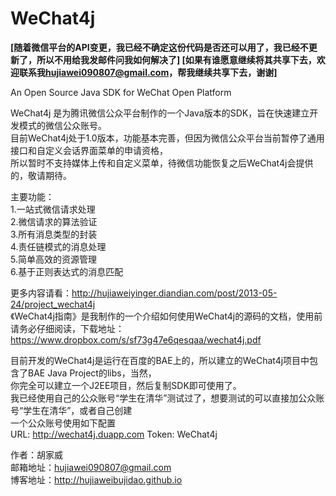 WeChat4j
========

**[随着微信平台的API变更，我已经不确定这份代码是否还可以用了，我已经不更新了，所以不用给我发邮件问我如何解决了]
[如果有谁愿意继续将其共享下去，欢迎联系我<hujiawei090807@gmail.com>，帮我继续共享下去，谢谢]**

An Open Source Java SDK for WeChat Open Platform

WeChat4j 是为腾讯微信公众平台制作的一个Java版本的SDK，旨在快速建立开发模式的微信公众账号。<br>
目前WeChat4j处于1.0版本，功能基本完善，但因为微信公众平台当前暂停了通用接口和自定义会话界面菜单的申请资格，<br>
所以暂时不支持媒体上传和自定义菜单，待微信功能恢复之后WeChat4j会提供的，敬请期待。<br>

主要功能：<br>
1.一站式微信请求处理<br>
2.微信请求的算法验证<br>
3.所有消息类型的封装<br>
4.责任链模式的消息处理<br>
5.简单高效的资源管理<br>
6.基于正则表达式的消息匹配<br>

更多内容请看：http://hujiaweiyinger.diandian.com/post/2013-05-24/project_wechat4j<br>
《WeChat4j指南》是我制作的一个介绍如何使用WeChat4j的源码的文档，使用前请务必仔细阅读，下载地址：<br>
https://www.dropbox.com/s/sf73g47e6qesqaa/wechat4j.pdf



目前开发的WeChat4j是运行在百度的BAE上的，所以建立的WeChat4j项目中包含了BAE Java Project的libs，当然，<br>
你完全可以建立一个J2EE项目，然后复制SDK即可使用了。<br>
我已经使用自己的公众账号“学生在清华”测试过了，想要测试的可以直接加公众账号“学生在清华”，或者自己创建<br>
一个公众账号使用如下配置<br>
URL: http://wechat4j.duapp.com         Token: WeChat4j

作者：胡家威<br>
邮箱地址：hujiawei090807@gmail.com    <br>
博客地址：http://hujiaweibujidao.github.io <br>
